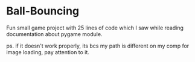 # Ball-Bouncing
Fun small game project with 25 lines of code which I saw while reading documentation about pygame module.


ps. if it doesn't work properly, its bcs my path  is different on my comp for image loading, pay attention to it.
